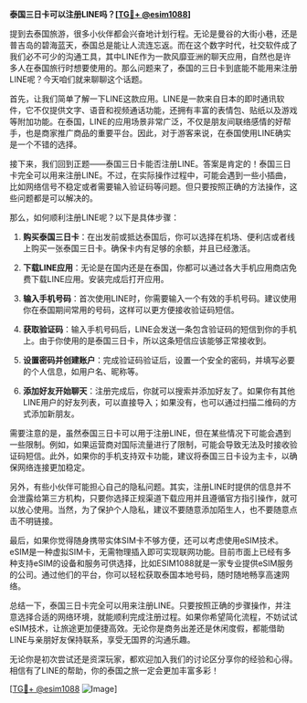 **泰国三日卡可以注册LINE吗？[[TG💪+ @esim1088](https://t.me/s/esim1088)]**

提到去泰国旅游，很多小伙伴都会兴奋地计划行程。无论是曼谷的大街小巷，还是普吉岛的碧海蓝天，泰国总是能让人流连忘返。而在这个数字时代，社交软件成了我们必不可少的沟通工具，其中LINE作为一款风靡亚洲的聊天应用，自然也是许多人在泰国旅行时想要使用的。那么问题来了，泰国的三日卡到底能不能用来注册LINE呢？今天咱们就来聊聊这个话题。

首先，让我们简单了解一下LINE这款应用。LINE是一款来自日本的即时通讯软件，它不仅提供文字、语音和视频通话功能，还拥有丰富的表情包、贴纸以及游戏等附加功能。在泰国，LINE的应用场景非常广泛，不仅是朋友间联络感情的好帮手，也是商家推广商品的重要平台。因此，对于游客来说，在泰国使用LINE确实是一个不错的选择。

接下来，我们回到正题——泰国三日卡能否注册LINE。答案是肯定的！泰国三日卡完全可以用来注册LINE。不过，在实际操作过程中，可能会遇到一些小插曲，比如网络信号不稳定或者需要输入验证码等问题。但只要按照正确的方法操作，这些问题都是可以解决的。

那么，如何顺利注册LINE呢？以下是具体步骤：

1. **购买泰国三日卡**：在出发前或抵达泰国后，你可以选择在机场、便利店或者线上购买一张泰国三日卡。确保卡内有足够的余额，并且已经激活。

2. **下载LINE应用**：无论是在国内还是在泰国，你都可以通过各大手机应用商店免费下载LINE应用。安装完成后打开应用。

3. **输入手机号码**：首次使用LINE时，你需要输入一个有效的手机号码。建议使用你在泰国期间常用的号码，这样可以更方便接收验证码短信。

4. **获取验证码**：输入手机号码后，LINE会发送一条包含验证码的短信到你的手机上。由于你使用的是泰国三日卡，所以这条短信应该能够正常接收到。

5. **设置密码并创建账户**：完成验证码验证后，设置一个安全的密码，并填写必要的个人信息，如用户名、昵称等。

6. **添加好友开始聊天**：注册完成后，你就可以搜索并添加好友了。如果你有其他LINE用户的好友列表，可以直接导入；如果没有，也可以通过扫描二维码的方式添加新朋友。

需要注意的是，虽然泰国三日卡可以用于注册LINE，但在某些情况下可能会遇到一些限制。例如，如果运营商对国际流量进行了限制，可能会导致无法及时接收验证码短信。此外，如果你的手机支持双卡功能，建议将泰国三日卡设为主卡，以确保网络连接更加稳定。

另外，有些小伙伴可能担心自己的隐私问题。其实，注册LINE时提供的信息并不会泄露给第三方机构，只要你选择正规渠道下载应用并且遵循官方指引操作，就可以放心使用。当然，为了保护个人隐私，建议不要随意添加陌生人，也不要随意点击不明链接。

最后，如果你觉得随身携带实体SIM卡不够方便，还可以考虑使用eSIM技术。eSIM是一种虚拟SIM卡，无需物理插入即可实现联网功能。目前市面上已经有多种支持eSIM的设备和服务可供选择，比如ESIM1088就是一家专业提供eSIM服务的公司。通过他们的平台，你可以轻松获取泰国本地号码，随时随地畅享高速网络。

总结一下，泰国三日卡完全可以用来注册LINE。只要按照正确的步骤操作，并注意选择合适的网络环境，就能顺利完成注册过程。如果你希望简化流程，不妨试试eSIM技术，让旅途更加便捷高效。无论你是商务出差还是休闲度假，都能借助LINE与亲朋好友保持联系，享受无国界的沟通乐趣。

无论你是初次尝试还是资深玩家，都欢迎加入我们的讨论区分享你的经验和心得。相信有了LINE的帮助，你的泰国之旅一定会更加丰富多彩！

[[TG💪+ @esim1088](https://t.me/s/esim1088) ![Image](https://i.postimg.cc/4NQfJmqS/Snipaste-2025-05-13-00-14-12.png)]